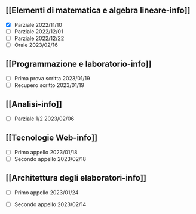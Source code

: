 ## [[Elementi di matematica e algebra lineare-info]]
- [x] Parziale 2022/11/10 
- [ ] Parziale 2022/12/01
- [ ] Parziale 2022/12/22
- [ ] Orale 2023/02/16
## [[Programmazione e laboratorio-info]]
- [ ] Prima prova scritta 2023/01/19
- [ ] Recupero scritto 2023/01/19 
## [[Analisi-info]]
- [ ] Parziale 1/2 2023/02/06
## [[Tecnologie Web-info]]
- [ ] Primo appello 2023/01/18
- [ ] Secondo appello 2023/02/18
## [[Architettura degli elaboratori-info]]
- [ ] Primo appello 2023/01/24
- [ ] Secondo appello 2023/02/14

